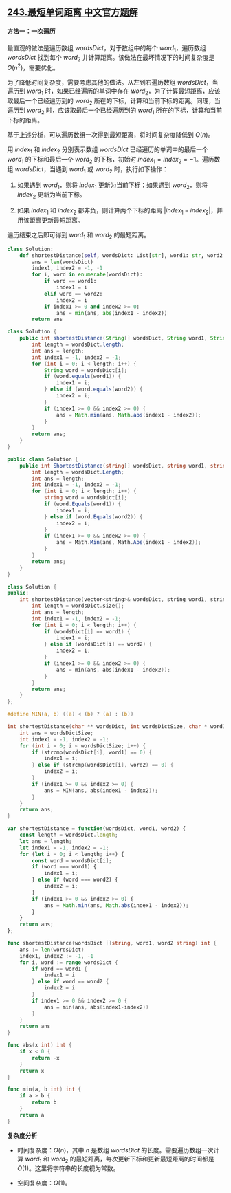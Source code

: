 ## [243.最短单词距离 中文官方题解](https://leetcode.cn/problems/shortest-word-distance/solutions/100000/zui-duan-dan-ci-ju-chi-by-leetcode-solut-86bt)

#### 方法一：一次遍历

最直观的做法是遍历数组 $\textit{wordsDict}$，对于数组中的每个 $\textit{word}_1$，遍历数组 $\textit{wordsDict}$ 找到每个 $\textit{word}_2$ 并计算距离。该做法在最坏情况下的时间复杂度是 $O(n^2)$，需要优化。

为了降低时间复杂度，需要考虑其他的做法。从左到右遍历数组 $\textit{wordsDict}$，当遍历到 $\textit{word}_1$ 时，如果已经遍历的单词中存在 $\textit{word}_2$，为了计算最短距离，应该取最后一个已经遍历到的 $\textit{word}_2$ 所在的下标，计算和当前下标的距离。同理，当遍历到 $\textit{word}_2$ 时，应该取最后一个已经遍历到的 $\textit{word}_1$ 所在的下标，计算和当前下标的距离。

基于上述分析，可以遍历数组一次得到最短距离，将时间复杂度降低到 $O(n)$。

用 $\textit{index}_1$ 和 $\textit{index}_2$ 分别表示数组 $\textit{wordsDict}$ 已经遍历的单词中的最后一个 $\textit{word}_1$ 的下标和最后一个 $\textit{word}_2$ 的下标，初始时 $\textit{index}_1 = \textit{index}_2 = -1$。遍历数组 $\textit{wordsDict}$，当遇到 $\textit{word}_1$ 或 $\textit{word}_2$ 时，执行如下操作：

1. 如果遇到 $\textit{word}_1$，则将 $\textit{index}_1$ 更新为当前下标；如果遇到 $\textit{word}_2$，则将 $\textit{index}_2$ 更新为当前下标。

2. 如果 $\textit{index}_1$ 和 $\textit{index}_2$ 都非负，则计算两个下标的距离 $|\textit{index}_1 - \textit{index}_2|$，并用该距离更新最短距离。

遍历结束之后即可得到 $\textit{word}_1$ 和 $\textit{word}_2$ 的最短距离。

```Python [sol1-Python3]
class Solution:
    def shortestDistance(self, wordsDict: List[str], word1: str, word2: str) -> int:
        ans = len(wordsDict)
        index1, index2 = -1, -1
        for i, word in enumerate(wordsDict):
            if word == word1:
                index1 = i
            elif word == word2:
                index2 = i
            if index1 >= 0 and index2 >= 0:
                ans = min(ans, abs(index1 - index2))
        return ans
```

```Java [sol1-Java]
class Solution {
    public int shortestDistance(String[] wordsDict, String word1, String word2) {
        int length = wordsDict.length;
        int ans = length;
        int index1 = -1, index2 = -1;
        for (int i = 0; i < length; i++) {
            String word = wordsDict[i];
            if (word.equals(word1)) {
                index1 = i;
            } else if (word.equals(word2)) {
                index2 = i;
            }
            if (index1 >= 0 && index2 >= 0) {
                ans = Math.min(ans, Math.abs(index1 - index2));
            }
        }
        return ans;
    }
}
```

```C# [sol1-C#]
public class Solution {
    public int ShortestDistance(string[] wordsDict, string word1, string word2) {
        int length = wordsDict.Length;
        int ans = length;
        int index1 = -1, index2 = -1;
        for (int i = 0; i < length; i++) {
            string word = wordsDict[i];
            if (word.Equals(word1)) {
                index1 = i;
            } else if (word.Equals(word2)) {
                index2 = i;
            }
            if (index1 >= 0 && index2 >= 0) {
                ans = Math.Min(ans, Math.Abs(index1 - index2));
            }
        }
        return ans;
    }
}
```

```C++ [sol1-C++]
class Solution {
public:
    int shortestDistance(vector<string>& wordsDict, string word1, string word2) {
        int length = wordsDict.size();
        int ans = length;
        int index1 = -1, index2 = -1;
        for (int i = 0; i < length; i++) {
            if (wordsDict[i] == word1) {
                index1 = i;
            } else if (wordsDict[i] == word2) {
                index2 = i;
            }
            if (index1 >= 0 && index2 >= 0) {
                ans = min(ans, abs(index1 - index2));
            }
        }
        return ans;
    }
};
```

```C [sol1-C]
#define MIN(a, b) ((a) < (b) ? (a) : (b))

int shortestDistance(char ** wordsDict, int wordsDictSize, char * word1, char * word2){
    int ans = wordsDictSize;
    int index1 = -1, index2 = -1;
    for (int i = 0; i < wordsDictSize; i++) {
        if (strcmp(wordsDict[i], word1) == 0) {
            index1 = i;
        } else if (strcmp(wordsDict[i], word2) == 0) {
            index2 = i;
        }
        if (index1 >= 0 && index2 >= 0) {
            ans = MIN(ans, abs(index1 - index2));
        }
    }
    return ans;
}
```

```JavaScript [sol1-JavaScript]
var shortestDistance = function(wordsDict, word1, word2) {
    const length = wordsDict.length;
    let ans = length;
    let index1 = -1, index2 = -1;
    for (let i = 0; i < length; i++) {
        const word = wordsDict[i];
        if (word === word1) {
            index1 = i;
        } else if (word === word2) {
            index2 = i;
        }
        if (index1 >= 0 && index2 >= 0) {
            ans = Math.min(ans, Math.abs(index1 - index2));
        }
    }
    return ans;
};
```

```go [sol1-Golang]
func shortestDistance(wordsDict []string, word1, word2 string) int {
    ans := len(wordsDict)
    index1, index2 := -1, -1
    for i, word := range wordsDict {
        if word == word1 {
            index1 = i
        } else if word == word2 {
            index2 = i
        }
        if index1 >= 0 && index2 >= 0 {
            ans = min(ans, abs(index1-index2))
        }
    }
    return ans
}

func abs(x int) int {
    if x < 0 {
        return -x
    }
    return x
}

func min(a, b int) int {
    if a > b {
        return b
    }
    return a
}
```

**复杂度分析**

- 时间复杂度：$O(n)$，其中 $n$ 是数组 $\textit{wordsDict}$ 的长度。需要遍历数组一次计算 $\textit{word}_1$ 和 $\textit{word}_2$ 的最短距离，每次更新下标和更新最短距离的时间都是 $O(1)$。这里将字符串的长度视为常数。

- 空间复杂度：$O(1)$。